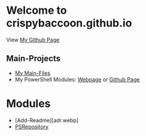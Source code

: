 # Welcome to crispybaccoon.github.io
View [My Github Page][cb.github]

## Main-Projects
* [My Main-Files][mf.github]
* My PowerShell Modules: [Webpage][pm.webp] or [Github Page][pm.github]

# Modules
* [Add-Readme][adr.webp]
* [PSRepository][psr.webp]




[cb.github]: https://github.com/CrispyBaccoon
[mf.github]: https://github.com/CrispyBaccoon/Main-Files
[pm.webp]: https://crispybaccoon.github.io/modules-powershell/
[pm.github]: https://github.com/CrispyBaccoon/modules-powershell/
[psr.webp]: https://crispybaccoon.github.io/modules-powershell/modules/PSRepository/

